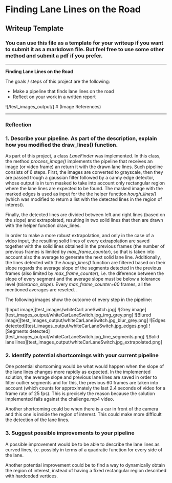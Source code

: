 # **Finding Lane Lines on the Road** 

## Writeup Template

### You can use this file as a template for your writeup if you want to submit it as a markdown file. But feel free to use some other method and submit a pdf if you prefer.

---

**Finding Lane Lines on the Road**

The goals / steps of this project are the following:
* Make a pipeline that finds lane lines on the road
* Reflect on your work in a written report

![/test_images_output/] # (Image References)

---

### Reflection

### 1. Describe your pipeline. As part of the description, explain how you modified the draw_lines() function.

As part of this project, a class *LaneFinder* was implemented. In this class, the method *process_image()* implements the pipeline that receives an image (or video frame) an return it with the drawn lane lines.
Such pipeline consists of 6 steps. First, the images are converted to grayscale, then they are passed trough a gaussian filter followed by a canny edge detector, whose output is in turn masked to take into account only rectangular region where the lane lines are expected to be found. The masked image with the marked edges is used as input for the the helper function *hough_lines()*(which was modified to return a list with the detected lines in the region of interest).

Finally, the detected lines are divided between left and right lines (based on the slope) and extrapolated, resulting in two solid lines that then are drawn with the helper function draw_lines.

In order to make a more robust extrapolation, and only in the case of a video input, the resulting solid lines of every extrapolation are saved together with the solid lines obtained in the previous frames (the number of previous frames is limited by *max_frame_counter*), so that is taken into account also the average to generate the next solid lane line. Additionally, the lines detected with the *hough_lines()* function are filtered based on their slope regards the average slope of the segments detected in the previous frames (also limited by *max_frame_counter*), i.e. the diference between the slope of every segment and the average slope must be below a tolerance level (*tolerance_slope*). Every *max_frame_counter=60* frames, all the mentioned averages are reseted.
.

The following images show the outcome of every step in the pipeline: 

![Input image][test_images/whiteCarLaneSwitch.jpg]
![Grey image][test_images_output/whiteCarLaneSwitch.jpg_img_grey.png]
![Blured image][test_images_output/whiteCarLaneSwitch.jpg_blur_grey.png]
![Edges detected][test_images_output/whiteCarLaneSwitch.jpg_edges.png]
![Segments detected][test_images_output/whiteCarLaneSwitch.jpg_line_segments.png]
![Solid lane lines][test_images_output/whiteCarLaneSwitch.jpg_extrapolated.png]

### 2. Identify potential shortcomings with your current pipeline


One potential shortcoming would be what would happen when the slope of the lane lines changes more rapidly as expected. In the implemented solution, the average slope and previous lane lines are saved in order to filter outlier segments and for this, the previous 60 frames are taken into account (which counts for approximately the last 2.4 seconds of video for a frame rate of 25 fps). This is precisely the reason because the solution implemented fails against the challenge.mp4 video.

Another shortcoming could be when there is a car in front of the camera and this one is inside the region of interest. This could make more difficult the detection of the lane lines.


### 3. Suggest possible improvements to your pipeline

A possible improvement would be to be able to describe the lane lines as curved lines, i.e. possibly in terms of a quadratic function for every side of the lane.

Another potential improvement could be to find a way to dynamically obtain the region of interest, instead of having a fixed rectangular region described with hardcoded vertices.

